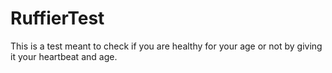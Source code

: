 # RuffierTest
This is a test meant to check if you are healthy for your age or not by giving it your heartbeat and age.

